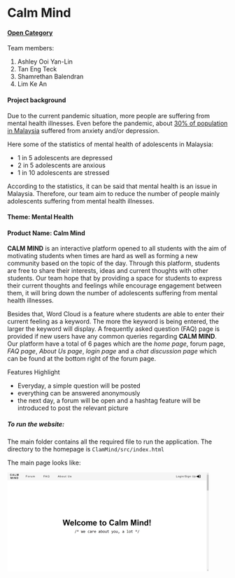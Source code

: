# Calm Mind

#### <u>Open Category</u>

Team members: 

1. Ashley Ooi Yan-Lin 
2. Tan Eng Teck 
3. Shamrethan Balendran
4. Lim Ke An 



#### Project background

Due to the current pandemic situation, more people are suffering from mental health illnesses. Even before the pandemic, about <u>30% of population in Malaysia</u> suffered from anxiety and/or depression. 

Here some of the statistics of mental health of adolescents in Malaysia:

- 1 in 5 adolescents are depressed
- 2 in 5 adolescents are anxious
- 1 in 10 adolescents are stressed

According to the statistics, it can be said that mental health is an issue in Malaysia. Therefore, our team aim to reduce the number of people mainly adolescents suffering from mental health illnesses. 



#### Theme: Mental Health

#### Product Name: Calm Mind

**CALM MIND** is an interactive platform opened to all students with the aim of motivating students when times are hard as well as forming a new community based on the topic of the day. Through this platform, students are free to share their interests, ideas and current thoughts with other students. Our team hope that by providing a space for students to express their current thoughts and feelings while encourage engagement between them, it will bring down the number of adolescents suffering from mental health illnesses. 

Besides that, Word Cloud is a feature where students are able to enter their current feeling as a keyword. The more the keyword is being entered, the larger the keyword will display. A frequently asked question (FAQ) page is provided if new users have any common queries regarding **CALM MIND**. Our platform have a total of 6 pages which are the *home page*, forum page, *FAQ page*, *About Us page*, *login page* and a *chat discussion page* which can be found at the bottom right of the forum page. 



Features Highlight

- Everyday, a simple question will be posted
- everything can be answered anonymously
- the next day, a forum will be open and a hashtag feature will be introduced to post the relevant picture



##### To run the website:

The main folder contains all the required file to run the application. The directory to the homepage is `ClamMind/src/index.html`

The main page looks like:

<img src="./homepage-example.png" alt="image-20210718204055642" style="zoom:45%;" />

